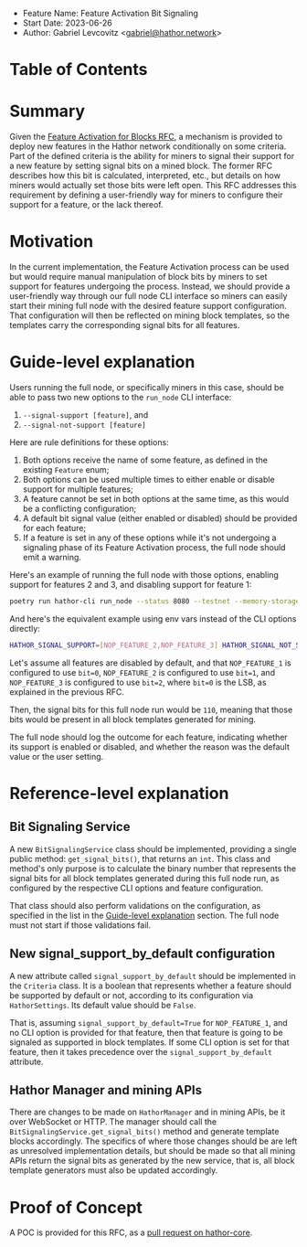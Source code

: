 - Feature Name: Feature Activation Bit Signaling
- Start Date: 2023-06-26
- Author: Gabriel Levcovitz <<gabriel@hathor.network>>

# Table of Contents

# Summary
[summary]: #summary

Given the [Feature Activation for Blocks RFC](./0001-feature-activation-for-blocks.md), a mechanism is provided to deploy new features in the Hathor network conditionally on some criteria. Part of the defined criteria is the ability for miners to signal their support for a new feature by setting signal bits on a mined block. The former RFC describes how this bit is calculated, interpreted, etc., but details on how miners would actually set those bits were left open. This RFC addresses this requirement by defining a user-friendly way for miners to configure their support for a feature, or the lack thereof.

# Motivation
[motivation]: #motivation

In the current implementation, the Feature Activation process can be used but would require manual manipulation of block bits by miners to set support for features undergoing the process. Instead, we should provide a user-friendly way through our full node CLI interface so miners can easily start their mining full node with the desired feature support configuration. That configuration will then be reflected on mining block templates, so the templates carry the corresponding signal bits for all features.

# Guide-level explanation
[Guide-level explanation]: #guide-level-explanation

Users running the full node, or specifically miners in this case, should be able to pass two new options to the `run_node` CLI interface:

1. `--signal-support [feature]`, and
2. `--signal-not-support [feature]`

Here are rule definitions for these options:

1. Both options receive the name of some feature, as defined in the existing `Feature` enum;
2. Both options can be used multiple times to either enable or disable support for multiple features;
3. A feature cannot be set in both options at the same time, as this would be a conflicting configuration;
4. A default bit signal value (either enabled or disabled) should be provided for each feature;
5. If a feature is set in any of these options while it's not undergoing a signaling phase of its Feature Activation process, the full node should emit a warning.

Here's an example of running the full node with those options, enabling support for features 2 and 3, and disabling support for feature 1:

```bash
poetry run hathor-cli run_node --status 8080 --testnet --memory-storage --signal-not-support NOP_FEATURE_1 --signal-support NOP_FEATURE_2 --signal-support NOP_FEATURE_3
```

And here's the equivalent example using env vars instead of the CLI options directly:

```bash
HATHOR_SIGNAL_SUPPORT=[NOP_FEATURE_2,NOP_FEATURE_3] HATHOR_SIGNAL_NOT_SUPPORT=NOP_FEATURE_1 poetry run hathor-cli run_node --status 8080 --testnet --memory-storage
```

Let's assume all features are disabled by default, and that `NOP_FEATURE_1` is configured to use `bit=0`, `NOP_FEATURE_2` is configured to use `bit=1`, and `NOP_FEATURE_3` is configured to use `bit=2`, where `bit=0` is the LSB, as explained in the previous RFC.

Then, the signal bits for this full node run would be `110`, meaning that those bits would be present in all block templates generated for mining.

The full node should log the outcome for each feature, indicating whether its support is enabled or disabled, and whether the reason was the default value or the user setting.

# Reference-level explanation
[Reference-level explanation]: #reference-level-explanation

## Bit Signaling Service

A new `BitSignalingService` class should be implemented, providing a single public method: `get_signal_bits()`, that returns an `int`. This class and method's only purpose is to calculate the binary number that represents the signal bits for all block templates generated during this full node run, as configured by the respective CLI options and feature configuration.

That class should also perform validations on the configuration, as specified in the list in the [Guide-level explanation] section. The full node must not start if those validations fail.

## New signal_support_by_default configuration

A new attribute called `signal_support_by_default` should be implemented in the `Criteria` class. It is a boolean that represents whether a feature should be supported by default or not, according to its configuration via `HathorSettings`. Its default value should be `False`.

That is, assuming `signal_support_by_default=True` for `NOP_FEATURE_1`, and no CLI option is provided for that feature, then that feature is going to be signaled as supported in block templates. If some CLI option is set for that feature, then it takes precedence over the `signal_support_by_default` attribute.

## Hathor Manager and mining APIs

There are changes to be made on `HathorManager` and in mining APIs, be it over WebSocket or HTTP. The manager should call the `BitSignalingService.get_signal_bits()` method and generate template blocks accordingly. The specifics of where those changes should be are left as unresolved implementation details, but should be made so that all mining APIs return the signal bits as generated by the new service, that is, all block template generators must also be updated accordingly.

# Proof of Concept

A POC is provided for this RFC, as a [pull request on hathor-core](https://github.com/HathorNetwork/hathor-core/pull/688).

